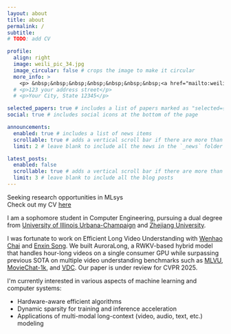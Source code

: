 ```yaml
---
layout: about
title: about
permalink: /
subtitle: 
# TODO: add CV

profile:
  align: right
  image: weili_pic_34.jpg
  image_circular: false # crops the image to make it circular
  more_info: >
    <p> &nbsp;&nbsp;&nbsp;&nbsp;&nbsp;&nbsp;&nbsp;<a href="mailto:weilixu2@illinois.edu">Email</a> | <a href="https://github.com/Weili-0234">GitHub</a> </p>
  # <p>123 your address street</p>
  # <p>Your City, State 12345</p>

selected_papers: true # includes a list of papers marked as "selected={true}"
social: true # includes social icons at the bottom of the page

announcements:
  enabled: true # includes a list of news items
  scrollable: true # adds a vertical scroll bar if there are more than 3 news items
  limit: 2 # leave blank to include all the news in the `_news` folder

latest_posts:
  enabled: false
  scrollable: true # adds a vertical scroll bar if there are more than 3 new posts items
  limit: 3 # leave blank to include all the blog posts
---
```

Seeking research opportunities in MLsys <br>
Check out my CV <a href="https://www.google.com">here</a>

I am a sophomore student in Computer Engineering, pursuing a dual degree from <a href="https://illinois.edu">University of Illinois Urbana-Champaign</a> and <a href="https://www.zju.edu.cn/english/">Zhejiang University</a>.

I was fortunate to work on Efficient Long Video Understanding with <a href="http://rese1f.github.io/">Wenhao Chai</a> and <a href="https://espere-1119-song.github.io">Enxin Song</a>. We built AuroraLong, a RWKV-based hybrid model that handles hour-long videos on a single consumer GPU while surpassing previous SOTA on multiple video understanding benchmarks such as <a href="https://github.com/JUNJIE99/MLVU">MLVU</a>, <a href="https://github.com/rese1f/MovieChat">MovieChat-1k</a>, and <a href="https://rese1f.github.io/aurora-web">VDC</a>. Our paper is under review for CVPR 2025.

I'm currently interested in various aspects of machine learning and computer systems: 
- Hardware-aware efficient algorithms
- Dynamic sparsity for training and inference acceleration 
- Applications of multi-modal long-context (video, audio, text, etc.) modeling 
<!-- TODO: state my research interests -->

<!-- Write your biography here. Tell the world about yourself. Link to your favorite [subreddit](http://reddit.com). You can put a picture in, too. The code is already in, just name your picture `prof_pic.jpg` and put it in the `img/` folder.

Put your address / P.O. box / other info right below your picture. You can also disable any of these elements by editing `profile` property of the YAML header of your `_pages/about.md`. Edit `_bibliography/papers.bib` and Jekyll will render your [publications page](/al-folio/publications/) automatically.

Link to your social media connections, too. This theme is set up to use [Font Awesome icons](https://fontawesome.com/) and [Academicons](https://jpswalsh.github.io/academicons/), like the ones below. Add your Facebook, Twitter, LinkedIn, Google Scholar, or just disable all of them. -->
